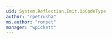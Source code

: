 ```yaml
---
uid: System.Reflection.Emit.OpCodeType
author: "rpetrusha"
ms.author: "ronpet"
manager: "wpickett"
---
```

